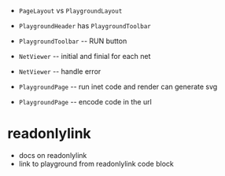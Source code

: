 - `PageLayout` vs `PlaygroundLayout`
- `PlaygroundHeader` has `PlaygroundToolbar`
- `PlaygroundToolbar` -- RUN button

- `NetViewer` -- initial and finial for each net
- `NetViewer` -- handle error
- `PlaygroundPage` -- run inet code and render can generate svg
- `PlaygroundPage` -- encode code in the url

# readonlylink

- docs on readonlylink
- link to playground from readonlylink code block
